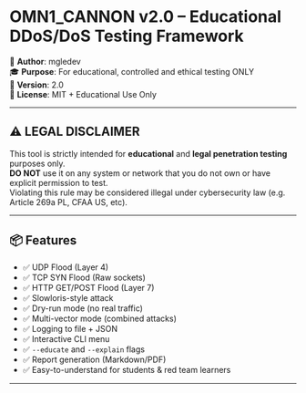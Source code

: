 # OMN1_CANNON v2.0 – Educational DDoS/DoS Testing Framework

🚀 **Author**: mgledev  
🎓 **Purpose**: For educational, controlled and ethical testing ONLY  
📆 **Version**: 2.0  
🔐 **License**: MIT + Educational Use Only

---

## ⚠️ LEGAL DISCLAIMER

This tool is strictly intended for **educational** and **legal penetration testing** purposes only.  
**DO NOT** use it on any system or network that you do not own or have explicit permission to test.  
Violating this rule may be considered illegal under cybersecurity law (e.g. Article 269a PL, CFAA US, etc).

---

## 📦 Features

- ✅ UDP Flood (Layer 4)
- ✅ TCP SYN Flood (Raw sockets)
- ✅ HTTP GET/POST Flood (Layer 7)
- ✅ Slowloris-style attack
- ✅ Dry-run mode (no real traffic)
- ✅ Multi-vector mode (combined attacks)
- ✅ Logging to file + JSON
- ✅ Interactive CLI menu
- ✅ `--educate` and `--explain` flags
- ✅ Report generation (Markdown/PDF)
- ✅ Easy-to-understand for students & red team learners

---



